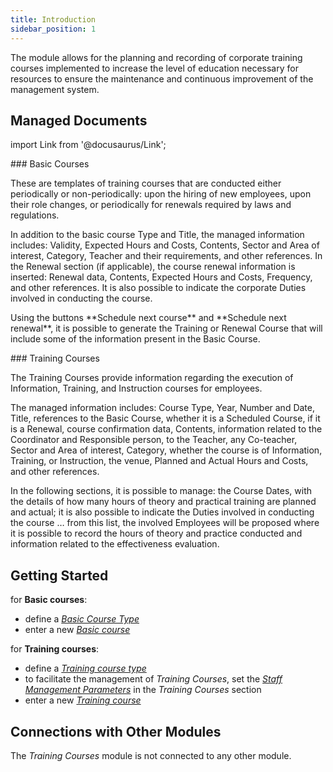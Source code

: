 ```yaml
---
title: Introduction 
sidebar_position: 1
---
```


The module allows for the planning and recording of corporate training courses implemented to increase the level of education necessary for resources to ensure the maintenance and continuous improvement of the management system.

## Managed Documents

import Link from '@docusaurus/Link';

<div className="cardContainer">
    <div className="card">
###     <Link to="/docs/erp-home/registers/employee/training-courses/basic-course-management">Basic Courses</Link>
        <p>These are templates of training courses that are conducted either periodically or non-periodically: upon the hiring of new employees, upon their role changes, or periodically for renewals required by laws and regulations.</p>
        <p>In addition to the basic course Type and Title, the managed information includes: Validity, Expected Hours and Costs, Contents, Sector and Area of interest, Category, Teacher and their requirements, and other references. In the Renewal section (if applicable), the course renewal information is inserted: Renewal data, Contents, Expected Hours and Costs, Frequency, and other references. It is also possible to indicate the corporate Duties involved in conducting the course.</p>
        <p>Using the buttons **Schedule next course** and **Schedule next renewal**, it is possible to generate the Training or Renewal Course that will include some of the information present in the Basic Course.</p>
    </div>
</div>
<div className="cardContainer">
    <div className="card">
###     <Link to="/docs/erp-home/registers/employee/training-courses/training-courses-intro">Training Courses</Link>
        <p>The Training Courses provide information regarding the execution of Information, Training, and Instruction courses for employees.</p>
        <p>The managed information includes: Course Type, Year, Number and Date, Title, references to the Basic Course, whether it is a Scheduled Course, if it is a Renewal, course confirmation data, Contents, information related to the Coordinator and Responsible person, to the Teacher, any Co-teacher, Sector and Area of interest, Category, whether the course is of Information, Training, or Instruction, the venue, Planned and Actual Hours and Costs, and other references.</p>
        <p>In the following sections, it is possible to manage: the Course Dates, with the details of how many hours of theory and practical training are planned and actual; it is also possible to indicate the Duties involved in conducting the course … from this list, the involved Employees will be proposed where it is possible to record the hours of theory and practice conducted and information related to the effectiveness evaluation.</p>
    </div>
</div>


## Getting Started  

for **Basic courses**:
- define a [*Basic Course Type*](/docs/configurations/tables/employee/training-courses/basic-course-type)   
- enter a new [*Basic course*](/docs/erp-home/registers/employee/training-courses/basic-course-management)   

for **Training courses**:
- define a [*Training course type*](/docs/configurations/tables/employee/training-courses/course-type)   
- to facilitate the management of *Training Courses*, set the [*Staff Management Parameters*](/docs/configurations/parameters/employees/staff-management) in the *Training Courses* section   
- enter a new [*Training course*](/docs/erp-home/registers/employee/training-courses/training-courses-intro)   


## Connections with Other Modules 
The *Training Courses* module is not connected to any other module.